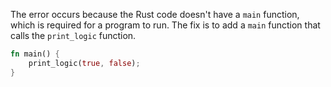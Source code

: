 The error occurs because the Rust code doesn't have a `main` function, which is required for a program to run. The fix is to add a `main` function that calls the `print_logic` function.

```rust
fn main() {
    print_logic(true, false);
}
```
